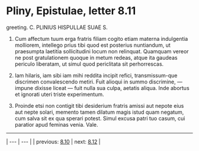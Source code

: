 # Pliny, Epistulae, letter 8.11

greeting. C. PLINIUS HISPULLAE SUAE S.



1. Cum affectum tuum erga fratris filiam cogito etiam materna indulgentia molliorem, intellego prius tibi quod est posterius nuntiandum, ut praesumpta laetitia sollicitudini locum non relinquat. Quamquam vereor ne post gratulationem quoque in metum redeas, atque ita gaudeas periculo liberatam, ut simul quod periclitata sit perhorrescas.



2. Iam hilaris, iam sibi iam mihi reddita incipit refici, transmissum-que discrimen convalescendo metiri. Fuit alioqui in summo discrimine, — impune dixisse liceat — fuit nulla sua culpa, aetatis aliqua. Inde abortus et ignorati uteri triste experimentum.



3. Proinde etsi non contigit tibi desiderium fratris amissi aut nepote eius aut nepte solari, memento tamen dilatum magis istud quam negatum, cum salva sit ex qua sperari potest. Simul excusa patri tuo casum, cui paratior apud feminas venia. Vale.



---

| --- | --- |
| previous: [8.10](../8.10/) | next: [8.12](../8.12/) |